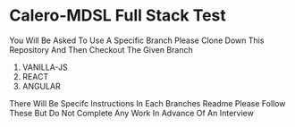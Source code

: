 # Calero-MDSL Full Stack Test

You Will Be Asked To Use A Specific Branch
Please Clone Down This Repository And Then Checkout The Given Branch

1. VANILLA-JS
2. REACT
3. ANGULAR

There Will Be Specifc Instructions In Each Branches Readme
Please Follow These But Do Not Complete Any Work In Advance Of An Interview